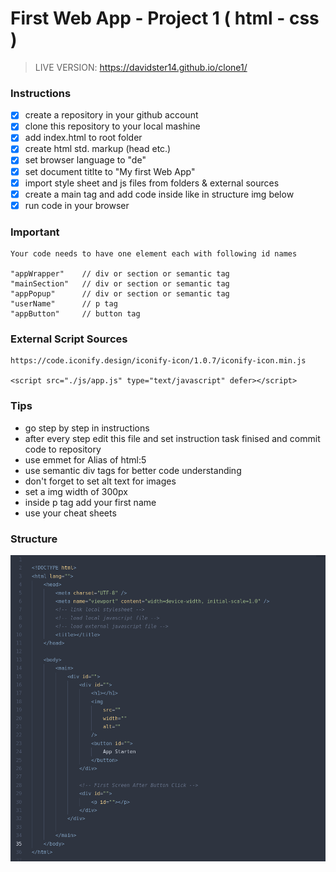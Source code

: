 # First Web App - Project 1 ( html - css )

> LIVE VERSION: https://davidster14.github.io/clone1/

### Instructions

-   [x] create a repository in your github account
-   [x] clone this repository to your local mashine
-   [x] add index.html to root folder
-   [x] create html std. markup (head etc.)
-   [x] set browser language to "de"
-   [x] set document titlte to "My first Web App"
-   [x] import style sheet and js files from folders & external sources
-   [x] create a main tag and add code inside like in structure img below
-   [x] run code in your browser

### Important

    Your code needs to have one element each with following id names

    "appWrapper"    // div or section or semantic tag
    "mainSection"   // div or section or semantic tag
    "appPopup"      // div or section or semantic tag
    "userName"      // p tag
    "appButton"     // button tag

### External Script Sources

    https://code.iconify.design/iconify-icon/1.0.7/iconify-icon.min.js

    <script src="./js/app.js" type="text/javascript" defer></script>

### Tips

-   go step by step in instructions
-   after every step edit this file and set instruction task finised and commit code to repository
-   use emmet for Alias of html:5
-   use semantic div tags for better code understanding
-   don't forget to set alt text for images
-   set a img width of 300px
-   inside p tag add your first name
-   use your cheat sheets

### Structure

![html structure](/assets/images/structure-img.png)
